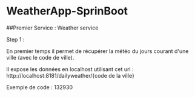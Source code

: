 # WeatherApp-SprinBoot

##Premier Service : Weather service

Step 1 :


En premier temps il permet de récupérer la météo du jours courant d'une ville (avec le code de ville).

Il expose les données en localhost utilisant cet url :
http://localhost:8181/dailyweather/{code de la ville}

Exemple de code : 132930
